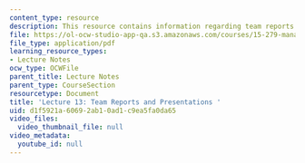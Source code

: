 ```yaml
---
content_type: resource
description: This resource contains information regarding team reports and presentations.
file: https://ol-ocw-studio-app-qa.s3.amazonaws.com/courses/15-279-management-communication-for-undergraduates-fall-2012/d1f5921a60692ab10ad1c9ea5fa0da65_MIT15_279F12_lec13.pdf
file_type: application/pdf
learning_resource_types:
- Lecture Notes
ocw_type: OCWFile
parent_title: Lecture Notes
parent_type: CourseSection
resourcetype: Document
title: 'Lecture 13: Team Reports and Presentations '
uid: d1f5921a-6069-2ab1-0ad1-c9ea5fa0da65
video_files:
  video_thumbnail_file: null
video_metadata:
  youtube_id: null
---
```

